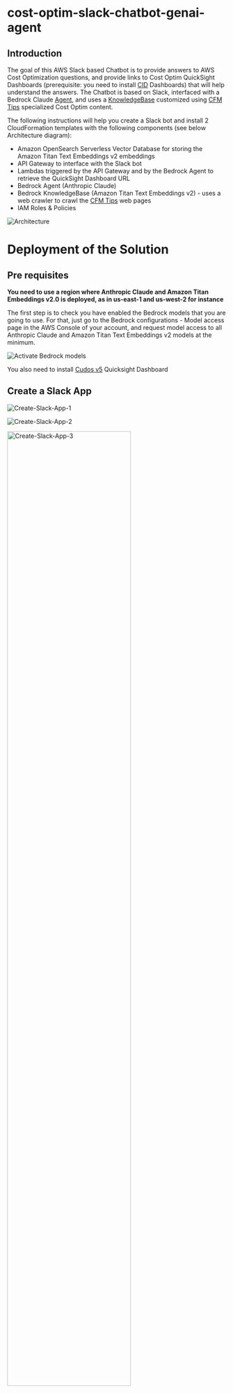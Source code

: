 # cost-optim-slack-chatbot-genai-agent


## Introduction

The goal of this AWS Slack based Chatbot is to provide answers to AWS Cost Optimization questions, and provide links to Cost Optim QuickSight Dashboards (prerequisite: you need to install [CID](https://catalog.workshops.aws/awscid/en-US/dashboards/foundational/cudos-cid-kpi) Dashboards) that will help understand the answers.
The Chatbot is based on Slack, interfaced with a Bedrock Claude [Agent](https://aws.amazon.com/bedrock/agents/), and uses a [KnowledgeBase](https://aws.amazon.com/bedrock/knowledge-bases/) customized using [CFM Tips](https://catalog.workshops.aws/awscff/en-US) specialized Cost Optim content.

The following instructions will help you create a Slack bot and install 2 CloudFormation templates with the following components (see below Architecture diagram):
- Amazon OpenSearch Serverless Vector Database for storing the Amazon Titan Text Embeddings v2 embeddings
- API Gateway to interface with the Slack bot
- Lambdas triggered by the API Gateway and by the Bedrock Agent to retrieve the QuickSight Dashboard URL
- Bedrock Agent (Anthropic Claude)
- Bedrock KnowledgeBase (Amazon Titan Text Embeddings v2) - uses a web crawler to crawl the [CFM Tips](https://catalog.workshops.aws/awscff/en-US) web pages
- IAM Roles & Policies

![Architecture](img/Architecture.png)

# Deployment of the Solution

## Pre requisites

**You need to use a region where Anthropic Claude and Amazon Titan Embeddings v2.0 is deployed, as in us-east-1 and us-west-2 for instance**

The first step is to check you have enabled the Bedrock models that you are going to use.
For that, just go to the Bedrock configurations - Model access page in the AWS Console of your account, and request model access to all Anthropic Claude and Amazon Titan Text Embeddings v2 models at the minimum.

![Activate Bedrock models](img/BedrockModels.png)

You also need to install [Cudos v5](https://catalog.workshops.aws/awscid/en-US/dashboards/foundational/cudos-cid-kpi) Quicksight Dashboard

## Create a Slack App

![Create-Slack-App-1](img/Create-Slack-App-1.png)

![Create-Slack-App-2](img/Create-Slack-App-2.png)

<img src="img/Create-Slack-App-3.png" width="75%" alt="Create-Slack-App-3">

Adapt and use this [manifest](https://github.com/aws-samples/slack-app-integration-with-bedrock-agent/blob/main/slack-app/manifest.yml)

![Create-Slack-App-4](img/Create-Slack-App-4.png)

<img src="img/Create-Slack-App-5.png" width="40%" alt="Create-Slack-App-5">

## Get Oauth Token

![Get-Token-1](img/Get-Token-1.png)

![Get-Token-2](img/Get-Token-2.png)

Copy the token and keep it for later.

<img src="img/Get-Token-3.png" width="50%" alt="Get-Token-3">

On your AWS Console, for security reason, manually create a new Secret in Secret Manager called SlackToken.
Use as an input:
- Secret Type = Other Type (token...)
- Key = "token"
- Value = value of the Slack token that you previously copied
- Keep the default Encryption Key
- SecretName = "SlackToken"

![Secret-Manager-Token-1](img/SecretManager-Slack-Token-1.png)
![Secret-Manager-Token-2](img/SecretManager-Slack-Token-2.png)

## Deploy OpenSearch Serverless with CloudFormation

Get the code on your dev environment: 
>git clone git@ssh.gitlab.aws.dev:merichea/CostOptimChatbot.git

Install the [SAM CLI](https://docs.aws.amazon.com/serverless-application-model/latest/developerguide/install-sam-cli.html) and [python12](https://www.python.org/downloads/release/python-3128/) if needed.

Assume the developer role on your dev environment (change paramerters in **Bold** in the command below):
>aws sts assume-role --role-arn arn:aws:iam::**AccountId**:role/**devopsrole** --role-session-name "devopsrole"

Create a SAM stack using the OpenSearchDB.yml template - change paramerters in **Bold** in the command below.
Use as an input the arn of the developer role you are using to launch the template.
>cd cfn-templates
>
>sam deploy  --guided --stack-name AOSS  --region us-east-1 \ \
 --capabilities CAPABILITY_NAMED_IAM  --parameter-overrides \ \
 IAMUserArn=arn:aws:iam::**AccountId**:role/**devopsrole** \ \
 --template ./OpenSearchDB.yml

Once the Cloudformation stack creation is successful navigate to the Output section of the stack and grab the following output values AmazonBedrockExecutionRoleForKnowledgeBase and CollectionARN

## Deploy the rest of the architecture (APIGW, Lambdas, Bedrock Agent, KnowledgeBase, Roles...)

Create a SAM stack using the CostOptimChatbot.yml template - change paramerters in **Bold** in the command below.
Use as an input:
- the AmazonBedrockExecutionRoleForKnowledgeBase arn from the output of the OpenSearch stack
- the CollectionArn arn from the output of the OpenSearch stack
- the desired region

>sam deploy  --guided --stack-name COC  --region us-east-1 \ \
--capabilities CAPABILITY_NAMED_IAM  --parameter-overrides \ \
AmazonBedrockExecutionRoleForKnowledgeBasearn=arn:aws:iam::**AccountId**:role/AmazonBedrockExecutionRoleForKnowledgeBase-aosscollection \ \
CollectionARN=arn:aws:aoss:us-east-1:**AccountId**:collection/**Collection ID** \ \
Region=us-east-1 --template ./CostOptimChatbot.yml

Get the APIGW url from the output of the SAM Stack.

## Run the Crawler to sync the KnowledgeBase

Manually run the Web Crawler to sync the KnowledgeBase with the content from the [CFM Tips](https://catalog.workshops.aws/awscff/en-US)

![Sync-Crawler-KnowledgeBase](img/Sync-Crawler-KnowledgeBase.png)

## Use CFN ApiUrl Output in the Slack Event Subs

Update the Slack Event Subscription with the ApiGW Url from the Output of the CloudFormation template

![Update-Url-Slack-Event-Subs](img/Update-Url-Slack-Event-Subs.png)

## Use the Slack CostOptim Chatbot

You can now use your Slack app to ask questions to the Chatbot.

![Slack-Chatbot-Question](img/Slack-Chatbot-Question.png)

## Uninstall

>aws cloudformation delete-stack --stack-name COC \
aws cloudformation delete-stack --stack-name AOSS

# Credits

This project is based on the following public AWS Samples:
- [amazon-bedrock-rag-knowledgebases-agents-cloudformation](https://github.com/aws-samples/amazon-bedrock-rag-knowledgebases-agents-cloudformation)
- [slack-app-integration-with-bedrock-agent](https://github.com/aws-samples/slack-app-integration-with-bedrock-agent)
- [amazon-bedrock-agents-cancer-biomarker-discovery](https://github.com/aws-samples/amazon-bedrock-agents-cancer-biomarker-discovery/)
- [contact-center-genai-agent](https://github.com/aws-samples/contact-center-genai-agent/)
